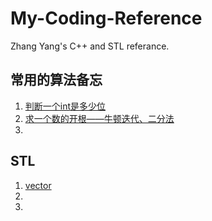 # My-Coding-Reference

Zhang Yang's C++ and STL referance.

## 常用的算法备忘

1. [判断一个int是多少位](https://github.com/zyzisyz/My-Cpp-Reference/tree/master/code/001.cpp)
2. [求一个数的开根——牛顿迭代、二分法]()
3. []()

## STL

1. [vector](https://github.com/zyzisyz/My-Cpp-Reference/tree/master/STL/vector.md)
2. []()
3. []()